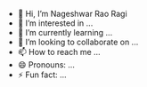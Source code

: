 - 👋 Hi, I’m Nageshwar Rao Ragi
- 👀 I’m interested in ...
- 🌱 I’m currently learning ...
- 💞️ I’m looking to collaborate on ...
- 📫 How to reach me ...
- 😄 Pronouns: ...
- ⚡ Fun fact: ...

<!---
nraoragi/nraoragi is a ✨ special ✨ repository because its `README.md` (this file) appears on your GitHub profile.
You can click the Preview link to take a look at your changes.
--->
